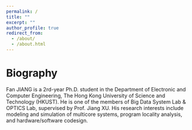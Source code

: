 ```yaml
---
permalink: /
title: ""
excerpt: ""
author_profile: true
redirect_from: 
  - /about/
  - /about.html
---
```


Biography
======
Fan JIANG is a 2rd-year Ph.D. student in the Department of Electronic and Computer Engineering, The Hong Kong University of Science and Technology (HKUST). He is one of the members of Big Data System Lab & OPTICS Lab, supervised by Prof. Jiang XU. His research interests include modeling and simulation of multicore systems, program locality analysis, and hardware/software codesign.
